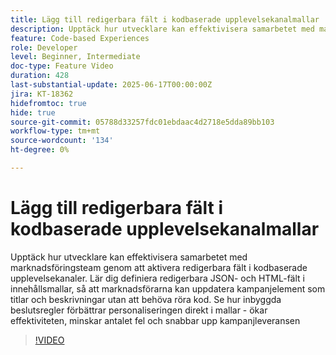 ```yaml
---
title: Lägg till redigerbara fält i kodbaserade upplevelsekanalmallar
description: Upptäck hur utvecklare kan effektivisera samarbetet med marknadsföringsteam genom att aktivera redigerbara fält i kodbaserade upplevelsekanaler. Lär dig definiera redigerbara JSON- och HTML-fält i innehållsmallar, så att marknadsförarna kan uppdatera kampanjelement som titlar och beskrivningar utan att behöva röra kod. Se hur inbyggda beslutsregler förbättrar personaliseringen direkt i mallar - ökar effektiviteten, minskar antalet fel och snabbar upp kampanjleveransen
feature: Code-based Experiences
role: Developer
level: Beginner, Intermediate
doc-type: Feature Video
duration: 428
last-substantial-update: 2025-06-17T00:00:00Z
jira: KT-18362
hidefromtoc: true
hide: true
source-git-commit: 05788d33257fdc01ebdaac4d2718e5dda89bb103
workflow-type: tm+mt
source-wordcount: '134'
ht-degree: 0%

---
```



# Lägg till redigerbara fält i kodbaserade upplevelsekanalmallar

Upptäck hur utvecklare kan effektivisera samarbetet med marknadsföringsteam genom att aktivera redigerbara fält i kodbaserade upplevelsekanaler. Lär dig definiera redigerbara JSON- och HTML-fält i innehållsmallar, så att marknadsförarna kan uppdatera kampanjelement som titlar och beskrivningar utan att behöva röra kod. Se hur inbyggda beslutsregler förbättrar personaliseringen direkt i mallar - ökar effektiviteten, minskar antalet fel och snabbar upp kampanjleveransen

>[!VIDEO](https://video.tv.adobe.com/v/3463990/?learn=on&enablevpops)
